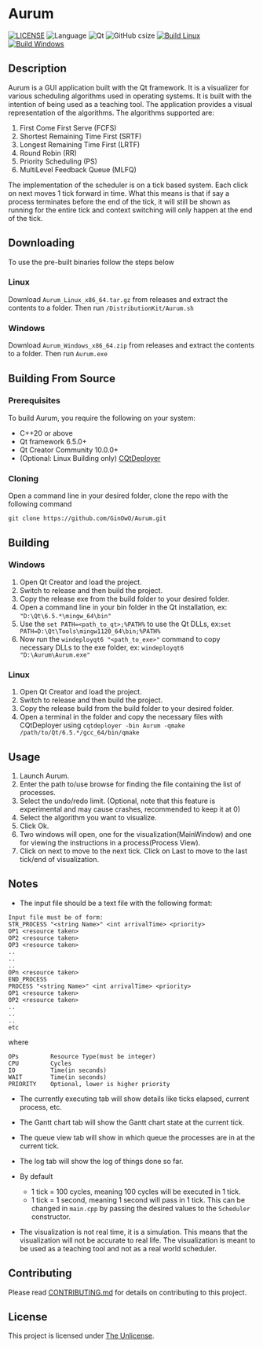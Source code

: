 # Aurum
[![LICENSE](https://img.shields.io/github/license/GinOwO/Aurum?color=blue)](LICENSE) ![Language](https://img.shields.io/badge/Language-C%2B%2B-brightgreen) ![Qt](https://img.shields.io/badge/Qt-6.5.0-brightgreen) ![GitHub csize](https://img.shields.io/github/languages/code-size/GinOwO/Aurum) [![Build Linux](https://github.com/GinOwO/Aurum/actions/workflows/c-cpp-build-linux.yaml/badge.svg?event=push)](https://github.com/GinOwO/Aurum/actions/workflows/c-cpp-build-linux.yaml) [![Build Windows](https://github.com/GinOwO/Aurum/actions/workflows/c-cpp-build-windows.yaml/badge.svg?event=push)](https://github.com/GinOwO/Aurum/actions/workflows/c-cpp-build-windows.yaml)

## Description
Aurum is a GUI application built with the Qt framework. It is a visualizer for various scheduling algorithms used in operating systems. It is built with the intention of being used as a teaching tool. The application provides a visual representation of the algorithms. The algorithms supported are:
1. First Come First Serve (FCFS)
2. Shortest Remaining Time First (SRTF)
3. Longest Remaining Time First (LRTF)
4. Round Robin (RR)
5. Priority Scheduling (PS)
6. MultiLevel Feedback Queue (MLFQ)

The implementation of the scheduler is on a tick based system. Each click on next moves 1 tick forward in time. What this means is that if say a process terminates before the end of the tick, it will still be shown as running for the entire tick and context switching will only happen at the end of the tick.

## Downloading

To use the pre-built binaries follow the steps below

### Linux

Download `Aurum_Linux_x86_64.tar.gz` from releases and extract the contents to a folder. Then run `/DistributionKit/Aurum.sh`

### Windows

Download `Aurum_Windows_x86_64.zip` from releases and extract the contents to a folder. Then run `Aurum.exe`

## Building From Source

### Prerequisites

To build Aurum, you require the following on your system:

- C++20 or above
- Qt framework 6.5.0+
- Qt Creator Community 10.0.0+
- (Optional: Linux Building only) [CQtDeployer](https://github.com/QuasarApp/CQtDeployer)

### Cloning 

Open a command line in your desired folder, clone the repo with the following command
```
git clone https://github.com/GinOwO/Aurum.git
```

## Building

### Windows
1. Open Qt Creator and load the project.
2. Switch to release and then build the project.
3. Copy the release exe from the build folder to your desired folder.
4. Open a command line in your bin folder in the Qt installation, ex: `"D:\Qt\6.5.*\mingw_64\bin"`
5. Use the `set PATH=<path_to_qt>;%PATH%` to use the Qt DLLs, ex:`set PATH=D:\Qt\Tools\mingw1120_64\bin;%PATH%`
6. Now run the `windeployqt6 "<path_to_exe>"` command to copy necessary DLLs to the exe folder, ex: `windeployqt6 "D:\Aurum\Aurum.exe"`

### Linux
1. Open Qt Creator and load the project.
2. Switch to release and then build the project.
3. Copy the release build from the build folder to your desired folder.
4. Open a terminal in the folder and copy the necessary files with CQtDeployer using `cqtdeployer -bin Aurum -qmake /path/to/Qt/6.5.*/gcc_64/bin/qmake`

## Usage
1. Launch Aurum.
2. Enter the path to/use browse for finding the file containing the list of processes.
3. Select the undo/redo limit. (Optional, note that this feature is experimental and may cause crashes, recommended to keep it at 0)
4. Select the algorithm you want to visualize.
5. Click Ok.
6. Two windows will open, one for the visualization(MainWindow) and one for viewing the instructions in a process(Process View).
7. Click on next to move to the next tick. Click on Last to move to the last tick/end of visualization.

## Notes
- The input file should be a text file with the following format:
```
Input file must be of form:
STR_PROCESS "<string Name>" <int arrivalTime> <priority>
OP1 <resource taken>
OP2 <resource taken>
OP3 <resource taken>
..
..
..
OPn <resource taken>
END_PROCESS
PROCESS "<string Name>" <int arrivalTime> <priority>
OP1 <resource taken>
OP2 <resource taken>
..
..
..
etc
```
where
```
OPs         Resource Type(must be integer)
CPU         Cycles
IO          Time(in seconds)
WAIT        Time(in seconds)
PRIORITY    Optional, lower is higher priority
```

- The currently executing tab will show details like ticks elapsed, current process, etc.
- The Gantt chart tab will show the Gantt chart state at the current tick.
- The queue view tab will show in which queue the processes are in at the current tick.
- The log tab will show the log of things done so far.

- By default
    - 1 tick = 100 cycles, meaning 100 cycles will be executed in 1 tick.
    - 1 tick = 1 second, meaning 1 second will pass in 1 tick.
    This can be changed in `main.cpp` by passing the desired values to the `Scheduler` constructor.

- The visualization is not real time, it is a simulation. This means that the visualization will not be accurate to real life. The visualization is meant to be used as a teaching tool and not as a real world scheduler.

## Contributing
Please read [CONTRIBUTING.md](./.github/CONTRIBUTING.md) for details on contributing to this project.

## License

This project is licensed under [The Unlicense](LICENSE).

